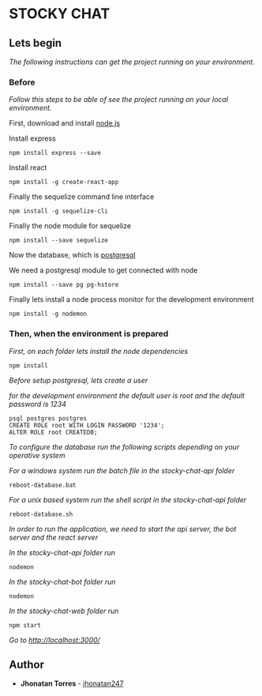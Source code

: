 # STOCKY CHAT

## Lets begin

_The following instructions can get the project running on your environment._


### Before

_Follow this steps to be able of see the project running on your local environment._


First, download and install [node.js](https://nodejs.org/en/) 

Install express

```
npm install express --save
```

Install react

```
npm install -g create-react-app
```

Finally the sequelize command line interface

```
npm install -g sequelize-cli
```

Finally the node module for sequelize

```
npm install --save sequelize
```

Now the database, which is [postgresql](https://www.enterprisedb.com/downloads/postgres-postgresql-downloads)

We need a postgresql module to get connected with node

```
npm install --save pg pg-hstore
```

Finally lets install a node process monitor for the development environment

```
npm install -g nodemon
```



### Then, when the environment is prepared


_First, on each folder lets install the node dependencies_

```
npm install
```

_Before setup postgresql, lets create a user_

_for the development environment the default user is root and the default password is 1234_

```
psql postgres postgres
CREATE ROLE root WITH LOGIN PASSWORD '1234';
ALTER ROLE root CREATEDB;
```

_To configure the database run the following scripts depending on your operative system_

_For a windows system run the batch file in the stocky-chat-api folder_

```
reboot-database.bat
```
_For a unix based system run the shell script in the stocky-chat-api folder_

```
reboot-database.sh
```
_In order to run the application, we need to start the api server, the bot server and the react server_

_In the stocky-chat-api folder run_

```
nodemon
```

_In the stocky-chat-bot folder run_

```
nodemon
```

_In the stocky-chat-web folder run_

```
npm start
```

_Go to [http://localhost:3000/](http://localhost:3000/)_

## Author

* **Jhonatan Torres** - [jhonatan247](https://github.com/jhonatan247)
